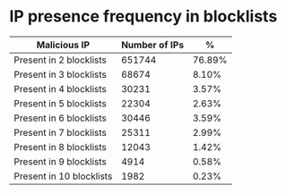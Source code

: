# IP presence frequency in blocklists
| Malicious IP | Number of IPs | % |
|----|----|----|
| Present in 2 blocklists | 651744 | 76.89% |
| Present in 3 blocklists | 68674 | 8.10% |
| Present in 4 blocklists | 30231 | 3.57% |
| Present in 5 blocklists | 22304 | 2.63% |
| Present in 6 blocklists | 30446 | 3.59% |
| Present in 7 blocklists | 25311 | 2.99% |
| Present in 8 blocklists | 12043 | 1.42% |
| Present in 9 blocklists | 4914 | 0.58% |
| Present in 10 blocklists | 1982 | 0.23% |
